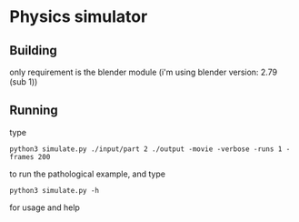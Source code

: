 Physics simulator
==========


## Building

only requirement is the blender module (i'm using blender version: 2.79 (sub 1))

## Running

type 

	python3 simulate.py ./input/part 2 ./output -movie -verbose -runs 1 -frames 200

to run the pathological example, and type
	
	python3 simulate.py -h 

for usage and help




